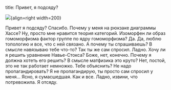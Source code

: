title: Привет, я подсяду?

![](/static/img/9xS__o3Z8wc.jpg){align=right width=200}

Привет я подсяду? Спасибо.
Почему у меня на рюкзаке диаграммы Хассе? Ну, просто мне нравится теория категорий.
Изоморфен ли образ гомоморфизма фактор группе по ядру гомоморфизма? Да.
Да, люблю топологию и все, что с ней связано. А почему ты спрашиваешь?
В смысле навязываю тебе что-то? Так ты же сам спросил. Ладно.
Хочу ли я решить уравнение Навье-Стокса? Боже, нет, конечно. Почему я должна хотеть его решить?
В смысле матфизика это круто? Нет, постой, это не так работает немножко. Тебе объяснить?
Не надо пропагандировать? Я не пропагандирую, ты просто сам спросил у меня… Ясно, я сумасшедшая. Как и все. Ладно, извини, что потревожила. Я отсяду.
